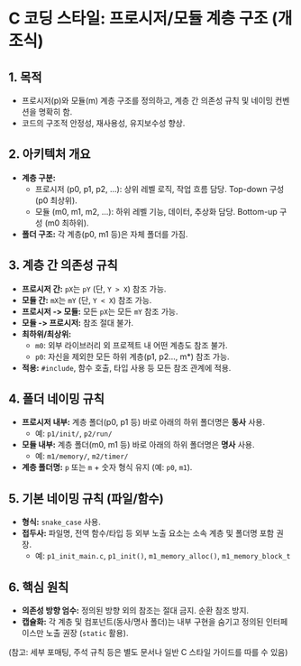 # C 코딩 스타일: 프로시저/모듈 계층 구조 (개조식)

## 1. 목적

*   프로시저(p)와 모듈(m) 계층 구조를 정의하고, 계층 간 의존성 규칙 및 네이밍 컨벤션을 명확히 함.
*   코드의 구조적 안정성, 재사용성, 유지보수성 향상.

## 2. 아키텍처 개요

*   **계층 구분:**
    *   프로시저 (p0, p1, p2, ...): 상위 레벨 로직, 작업 흐름 담당. Top-down 구성 (p0 최상위).
    *   모듈 (m0, m1, m2, ...): 하위 레벨 기능, 데이터, 추상화 담당. Bottom-up 구성 (m0 최하위).
*   **폴더 구조:** 각 계층(p0, m1 등)은 자체 폴더를 가짐.

## 3. 계층 간 의존성 규칙

*   **프로시저 간:** `pX`는 `pY` (단, `Y > X`) 참조 가능.
*   **모듈 간:** `mX`는 `mY` (단, `Y < X`) 참조 가능.
*   **프로시저 -> 모듈:** 모든 `pX`는 모든 `mY` 참조 가능.
*   **모듈 -> 프로시저:** 참조 절대 불가.
*   **최하위/최상위:**
    *   `m0`: 외부 라이브러리 외 프로젝트 내 어떤 계층도 참조 불가.
    *   `p0`: 자신을 제외한 모든 하위 계층(p1, p2..., m*) 참조 가능.
*   **적용:** `#include`, 함수 호출, 타입 사용 등 모든 참조 관계에 적용.

## 4. 폴더 네이밍 규칙

*   **프로시저 내부:** 계층 폴더(p0, p1 등) 바로 아래의 하위 폴더명은 **동사** 사용.
    *   예: `p1/init/`, `p2/run/`
*   **모듈 내부:** 계층 폴더(m0, m1 등) 바로 아래의 하위 폴더명은 **명사** 사용.
    *   예: `m1/memory/`, `m2/timer/`
*   **계층 폴더명:** `p` 또는 `m` + 숫자 형식 유지 (예: `p0`, `m1`).

## 5. 기본 네이밍 규칙 (파일/함수)

*   **형식:** `snake_case` 사용.
*   **접두사:** 파일명, 전역 함수/타입 등 외부 노출 요소는 소속 계층 및 폴더명 포함 권장.
    *   예: `p1_init_main.c`, `p1_init()`, `m1_memory_alloc()`, `m1_memory_block_t`

## 6. 핵심 원칙

*   **의존성 방향 엄수:** 정의된 방향 외의 참조는 절대 금지. 순환 참조 방지.
*   **캡슐화:** 각 계층 및 컴포넌트(동사/명사 폴더)는 내부 구현을 숨기고 정의된 인터페이스만 노출 권장 (`static` 활용).

(참고: 세부 포매팅, 주석 규칙 등은 별도 문서나 일반 C 스타일 가이드를 따를 수 있음)